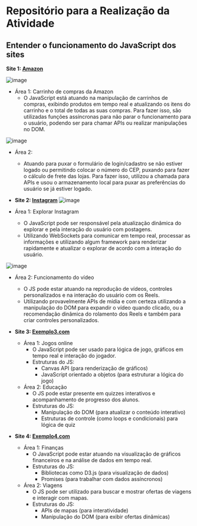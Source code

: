 # Repositório para a Realização da Atividade

## Entender o funcionamento do JavaScript dos sites

**Site 1: [Amazon](https://www.amazon.com.br/)** 

![image](https://github.com/user-attachments/assets/20e77d71-dd4b-442b-bc5b-60a6c0e94701)

- Área 1: Carrinho de compras da Amazon
  - O JavaScript está atuando na manipulação de carrinhos de compras, exibindo produtos em tempo real e atualizando os itens do carrinho e o total de todas as suas compras. Para fazer isso, são utilizadas funções assíncronas para não parar o funcionamento para o usuário, podendo ser para chamar APIs ou realizar manipulações no DOM.

![image](https://github.com/user-attachments/assets/bb48ad06-0c06-43ca-80b3-427ca70d688f)

- Área 2: 
  - Atuando para puxar o formulário de login/cadastro se não estiver logado ou permitindo colocar o número do CEP, puxando para fazer o cálculo de frete das lojas. Para fazer isso, utilizou a chamada para APIs e usou o armazenamento local para puxar as preferências do usuário se já estiver logado.

- **Site 2: [Instagram](https://www.instagram.com/explore/)**
  ![image](https://github.com/user-attachments/assets/9226b0d3-7d22-4494-9a03-f23de12f80da)

- Área 1: Explorar Instagram
    - O JavaScript pode ser responsável pela atualização dinâmica do explorar e pela interação do usuário com postagens.
    - Utilizando WebSockets para comunicar em tempo real, processar as informações e utilizando algum framework para renderizar rapidamente e atualizar o explorar de acordo com a interação do usuário.

![image](https://github.com/user-attachments/assets/37b2d502-7c61-4b4c-b7f9-7a1475cb5f7f)

  - Área 2: Funcionamento do vídeo
    - O JS pode estar atuando na reprodução de vídeos, controles personalizados e na interação do usuário com os Reels.
    - Utilizando provavelmente APIs de mídia e com certeza utilizando a manipulação do DOM para expandir o vídeo quando clicado, ou a recomendação dinâmica do rolamento dos Reels e também para criar controles personalizados.


- **Site 3: [Exemplo3.com](http://exemplo3.com)**
  - Área 1: Jogos online
    - O JavaScript pode ser usado para lógica de jogo, gráficos em tempo real e interação do jogador.
    - Estruturas do JS:
      - Canvas API (para renderização de gráficos)
      - JavaScript orientado a objetos (para estruturar a lógica do jogo)
  - Área 2: Educação
    - O JS pode estar presente em quizzes interativos e acompanhamento de progresso dos alunos.
    - Estruturas do JS:
      - Manipulação do DOM (para atualizar o conteúdo interativo)
      - Estruturas de controle (como loops e condicionais) para lógica de quiz

- **Site 4: [Exemplo4.com](http://exemplo4.com)**
  - Área 1: Finanças
    - O JavaScript pode estar atuando na visualização de gráficos financeiros e na análise de dados em tempo real.
    - Estruturas do JS:
      - Bibliotecas como D3.js (para visualização de dados)
      - Promises (para trabalhar com dados assíncronos)
  - Área 2: Viagens
    - O JS pode ser utilizado para buscar e mostrar ofertas de viagens e interagir com mapas.
    - Estruturas do JS:
      - APIs de mapas (para interatividade)
      - Manipulação do DOM (para exibir ofertas dinâmicas)
